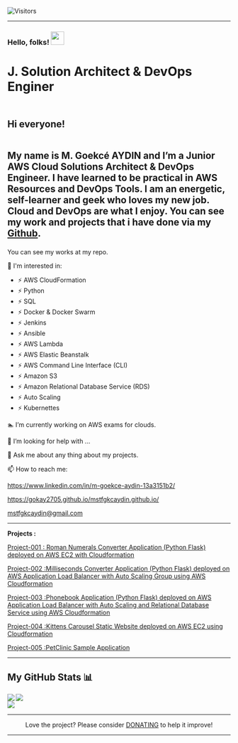 
<!--
Public commits
[![M.Goekché's GitHub stats](https://github-readme-stats.vercel.app/api?username=Gokay2705)](https://github.com/Gokay2705/github-readme-stats)
-->


![Visitors](https://visitor-badge.glitch.me/badge?page_id=Gokay2705.Gokay2705)



<hr>


### <b> Hello, folks!</b> <img src="https://raw.githubusercontent.com/MartinHeinz/MartinHeinz/master/wave.gif" width="30px">
## <h1>J. Solution Architect &amp; DevOps Enginer</h1>
## <br>Hi everyone! <br><br><p class="text-justify">My name is M. Goekcé AYDIN and I’m a Junior AWS Cloud Solutions Architect & DevOps Engineer. I have learned to be practical in AWS Resources and DevOps Tools. I am an energetic, self-learner and geek who loves my new job. Cloud and DevOps are what I enjoy. You can see my work and projects that i have done via my <a href="https://github.com/Gokay2705" title="GitHub" target="https://github.com/Gokay2705">Github</a>.</p>
You can see my works at my repo.

<!--
**Gokay2705/Gokay2705** is a ✨ _special_ ✨ repository because its `README.md` (this file) appears on your GitHub profile.

Here are some ideas to get you started:
-->
:football: I'm interested in:
- ⚡ AWS CloudFormation
- ⚡ Python
- ⚡ SQL
- ⚡ Docker & Docker Swarm
- ⚡ Jenkins
- ⚡ Ansible
- ⚡ AWS Lambda
- ⚡ AWS Elastic Beanstalk
- ⚡ AWS Command Line Interface (CLI)
- ⚡ Amazon S3
- ⚡ Amazon Relational Database Service (RDS)
- ⚡ Auto Scaling
- ⚡ Kubernettes

:swimmer: I’m currently working on AWS exams for clouds.

🤔 I’m looking for help with ...

💬 Ask me about any thing about my projects.

📫 How to reach me: 

https://www.linkedin.com/in/m-goekce-aydin-13a3151b2/

https://gokay2705.github.io/mstfgkcaydin.github.io/

mstfgkcaydin@gmail.com 

<hr>

<b>Projects :</b>

<a href="https://gokay2705.github.io/mstfgkcaydin.github.io/">

   Project-001 : Roman Numerals Converter Application (Python Flask) deployed on AWS EC2 with Cloudformation

   Project-002 :Milliseconds Converter Application (Python Flask) deployed on AWS Application Load Balancer with Auto Scaling Group using AWS Cloudformation

   Project-003 :Phonebook Application (Python Flask) deployed on AWS Application Load Balancer with Auto Scaling and Relational Database Service using AWS Cloudformation

   Project-004 :Kittens Carousel Static Website deployed on AWS EC2 using Cloudformation

   Project-005 :PetClinic Sample Application

   
</a>
<hr>

## My GitHub Stats 📊

<a href="https://github.com/anuraghazra/github-readme-stats">
  <img align="left" src="https://github-readme-stats.vercel.app/api?username=Gokay2705&count_private=true&show_icons=true" />
</a>
<a href="https://github.com/anuraghazra/convoychat">
  <img align="center" src="https://github-readme-stats.vercel.app/api/top-langs/?username=Gokay2705" />
</a>
<br>
<a href="https://github.com/anuraghazra/convoychat">
  <img align="centre" src="https://github-readme-stats.vercel.app/api/wakatime?username=willianrod" />
</a>
<hr>


<p align="center">Love the project? Please consider <a href="https://www.paypal.me/mstfgkcaydin">DONATING</a> to help it improve!</p>
<hr>


